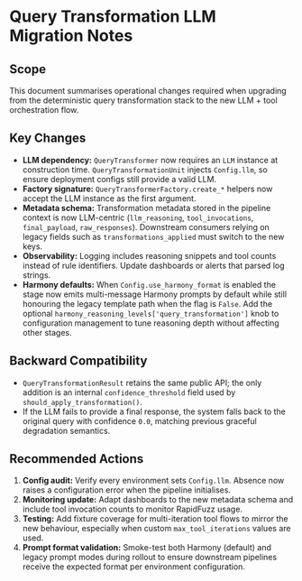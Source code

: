 # Query Transformation LLM Migration Notes

## Scope

This document summarises operational changes required when upgrading from the
deterministic query transformation stack to the new LLM + tool orchestration
flow.

## Key Changes

- **LLM dependency:** `QueryTransformer` now requires an `LLM` instance at
  construction time. `QueryTransformationUnit` injects `Config.llm`, so ensure
  deployment configs still provide a valid LLM.
- **Factory signature:** `QueryTransformerFactory.create_*` helpers now accept
  the LLM instance as the first argument.
- **Metadata schema:** Transformation metadata stored in the pipeline context is
  now LLM-centric (`llm_reasoning`, `tool_invocations`, `final_payload`,
  `raw_responses`). Downstream consumers relying on legacy fields such as
  `transformations_applied` must switch to the new keys.
- **Observability:** Logging includes reasoning snippets and tool counts instead
  of rule identifiers. Update dashboards or alerts that parsed log strings.
- **Harmony defaults:** When `Config.use_harmony_format` is enabled the stage now
  emits multi-message Harmony prompts by default while still honouring the
  legacy template path when the flag is `False`. Add the optional
  `harmony_reasoning_levels['query_transformation']` knob to configuration
  management to tune reasoning depth without affecting other stages.

## Backward Compatibility

- `QueryTransformationResult` retains the same public API; the only addition is
  an internal `confidence_threshold` field used by
  `should_apply_transformation()`.
- If the LLM fails to provide a final response, the system falls back to the
  original query with confidence `0.0`, matching previous graceful degradation
  semantics.

## Recommended Actions

1. **Config audit:** Verify every environment sets `Config.llm`. Absence now
   raises a configuration error when the pipeline initialises.
2. **Monitoring update:** Adapt dashboards to the new metadata schema and
   include tool invocation counts to monitor RapidFuzz usage.
3. **Testing:** Add fixture coverage for multi-iteration tool flows to mirror
   the new behaviour, especially when custom `max_tool_iterations` values are
   used.
4. **Prompt format validation:** Smoke-test both Harmony (default) and legacy
   prompt modes during rollout to ensure downstream pipelines receive the
   expected format per environment configuration.

